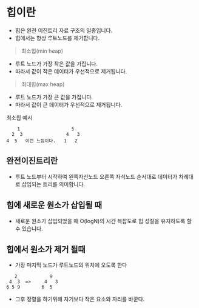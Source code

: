 # 힙이란
- 힙은 완전 이진트리 자료 구조의 일종입니다.
- 힙에서는 항상 루트노드를 제거합니다.
> 최소힙(min heap)
 - 루트 노드가 가장 작은 값을 가집니다.
 - 따라서 값이 작은 데이터가 우선적으로 제거됩니다.
> 최대힙(max heap)
 - 루트 노드가 가장 큰 값을 가집니다.
 - 따라서 값이 큰 데이터가 우선적으로 제거됩니다.

최소힙 예시
```
    1                   5
  2  3                4   3
4  5   이런 느낌이다.   1   2
```

## 완전이진트리란
- 루트 노드부터 시작하여 왼쪽자신노드 오른쪽 자식노드 순서대로 데이터가 차례대로 삽입되는 트리를 의미합니다.

## 힙에 새로운 원소가 삽입될 때
- 새로운 원소가 삽입되었을 때 O(logN)의 시간 복잡도로 힙 성질을 유지하도록 할 수 있습니다.

## 힙에서 원소가 제거 될때
- 가장 마지막 노드가 루트노드의 위치에 오도록 한다
```
   2            9
 4  3  =>     4   3
6 5 9        6  5
```
- 그후 정렬을 하기위해 자기보다 작은 요소와 자리를 바꾼다.

